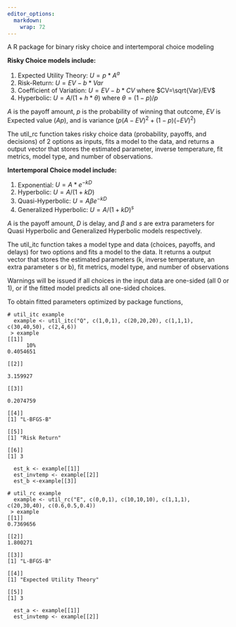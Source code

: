 ```yaml
---
editor_options: 
  markdown: 
    wrap: 72
---
```


A R package for binary risky choice and intertemporal choice modeling

**Risky Choice models include:**

1.  Expected Utility Theory: $U = p*A^a$
2.  Risk-Return: $U=EV - b*Var$
3.  Coefficient of Variation: $U=EV-b*CV$ where $CV=\sqrt{Var}/EV$
4.  Hyperbolic: $U=A/(1+h*\theta)$ where $\theta = (1-p)/p$

$A$ is the payoff amount, $p$ is the probability of winning that
outcome, $EV$ is Expected value ($Ap$), and is variance
($p(A-EV)^2 +(1-p)(-EV)^2$)

The util_rc function takes risky choice data (probability, payoffs, and
decisions) of 2 options as inputs, fits a model to the data, and returns
a output vector that stores the estimated parameter, inverse
temperature, fit metrics, model type, and number of observations.

**Intertemporal Choice model include:**

1.  Exponential: $U=A*e^{-kD}$
2.  Hyperbolic: $U=A/(1+kD)$
3.  Quasi-Hyperbolic: $U=A\beta e^{-kD}$
4.  Generalized Hyperbolic: $U=A/(1+kD)^{s}$

$A$ is the payoff amount, $D$ is delay, and $\beta$ and $s$ are extra
parameters for Quasi Hyperbolic and Generalized Hyperbolic models
respectively.

The util_itc function takes a model type and data (choices, payoffs, and
delays) for two options and fits a model to the data. It returns a
output vector that stores the estimated parameters (k, inverse
temperature, an extra parameter s or b), fit metrics, model type, and
number of observations

Warnings will be issued if all choices in the input data are one-sided
(all 0 or 1), or if the fitted model predicts all one-sided choices.

To obtain fitted parameters optimized by package functions,

```{=R}
# util_itc example
  example <- util_itc("Q", c(1,0,1), c(20,20,20), c(1,1,1), c(30,40,50), c(2,4,6)) 
 > example
[[1]]
      10% 
0.4054651 

[[2]]
         
3.159927 

[[3]]
          
0.2074759 

[[4]]
[1] "L-BFGS-B"

[[5]]
[1] "Risk Return"

[[6]]
[1] 3

  est_k <- example[[1]]
  est_invtemp <- example[[2]] 
  est_b <-example[[3]]
```
```{=R}
# util_rc example
  example <- util_rc("E", c(0,0,1), c(10,10,10), c(1,1,1), c(20,30,40), c(0.6,0.5,0.4))
 > example
[[1]]
0.7369656

[[2]]
1.800271  

[[3]]
[1] "L-BFGS-B"

[[4]]
[1] "Expected Utility Theory"

[[5]]
[1] 3
  
  est_a <- example[[1]]
  est_invtemp <- example[[2]] 
```
